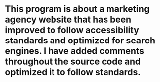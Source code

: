 # This program is about a marketing agency website that has been improved to follow accessibility standards and optimized for search engines. I have added comments throughout the source code and optimized it to follow standards.
